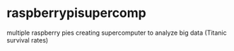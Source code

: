 # raspberrypisupercomp
multiple raspberry pies creating supercomputer to analyze big data (Titanic survival rates)
